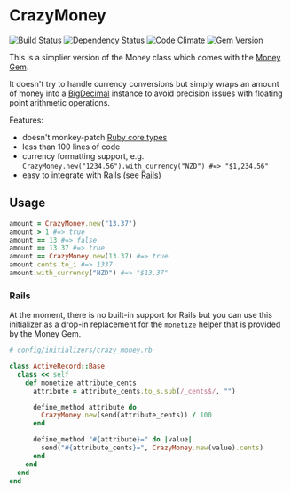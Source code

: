 # CrazyMoney

[![Build Status](https://travis-ci.org/buckybox/crazy_money.svg)](https://travis-ci.org/buckybox/crazy_money)
[![Dependency Status](http://img.shields.io/gemnasium/buckybox/crazy_money.svg)](https://gemnasium.com/buckybox/crazy_money)
[![Code Climate](http://img.shields.io/codeclimate/github/buckybox/crazy_money.svg)](https://codeclimate.com/github/buckybox/crazy_money)
[![Gem Version](http://img.shields.io/gem/v/crazy_money.svg)](https://rubygems.org/gems/crazy_money)

This is a simplier version of the Money class which comes with the [Money Gem](https://github.com/RubyMoney/money).

It doesn't try to handle currency conversions but simply wraps an amount of money into a [BigDecimal](http://www.ruby-doc.org/stdlib-2.0/libdoc/bigdecimal/rdoc/BigDecimal.html) instance to avoid precision issues with floating point arithmetic operations.

Features:

- doesn't monkey-patch [Ruby core types](https://github.com/RubyMoney/money/blob/master/lib/money/core_extensions.rb)
- less than 100 lines of code
- currency formatting support, e.g. `CrazyMoney.new("1234.56").with_currency("NZD") #=> "$1,234.56"`
- easy to integrate with Rails (see [Rails](#rails))

## Usage

```ruby
amount = CrazyMoney.new("13.37")
amount > 1 #=> true
amount == 13 #=> false
amount == 13.37 #=> true
amount == CrazyMoney.new(13.37) #=> true
amount.cents.to_i #=> 1337
amount.with_currency("NZD") #=> "$13.37"
```

### Rails

At the moment, there is no built-in support for Rails but you can use this initializer as a drop-in
replacement for the `monetize` helper that is provided by the Money Gem.

```ruby
# config/initializers/crazy_money.rb

class ActiveRecord::Base
  class << self
    def monetize attribute_cents
      attribute = attribute_cents.to_s.sub(/_cents$/, "")

      define_method attribute do
        CrazyMoney.new(send(attribute_cents)) / 100
      end

      define_method "#{attribute}=" do |value|
        send("#{attribute_cents}=", CrazyMoney.new(value).cents)
      end
    end
  end
end
```

